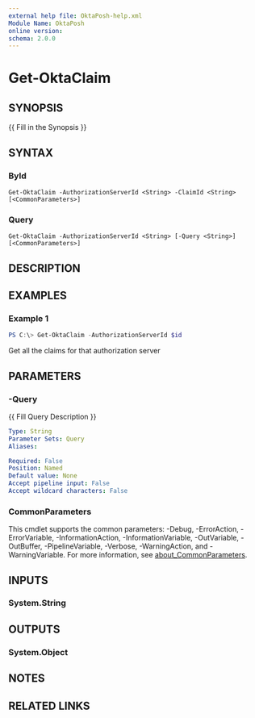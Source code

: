 ```yaml
---
external help file: OktaPosh-help.xml
Module Name: OktaPosh
online version:
schema: 2.0.0
---
```


# Get-OktaClaim

## SYNOPSIS
{{ Fill in the Synopsis }}

## SYNTAX

### ById
```
Get-OktaClaim -AuthorizationServerId <String> -ClaimId <String> [<CommonParameters>]
```

### Query
```
Get-OktaClaim -AuthorizationServerId <String> [-Query <String>] [<CommonParameters>]
```

## DESCRIPTION


## EXAMPLES

### Example 1
```powershell
PS C:\> Get-OktaClaim -AuthorizationServerId $id
```

Get all the claims for that authorization server

## PARAMETERS
<!-- #include "./params/authServerId.md" -->

<!-- #include "./params/claimId.md" -->

### -Query
{{ Fill Query Description }}

```yaml
Type: String
Parameter Sets: Query
Aliases:

Required: False
Position: Named
Default value: None
Accept pipeline input: False
Accept wildcard characters: False
```

### CommonParameters
This cmdlet supports the common parameters: -Debug, -ErrorAction, -ErrorVariable, -InformationAction, -InformationVariable, -OutVariable, -OutBuffer, -PipelineVariable, -Verbose, -WarningAction, and -WarningVariable. For more information, see [about_CommonParameters](http://go.microsoft.com/fwlink/?LinkID=113216).

## INPUTS

### System.String

## OUTPUTS

### System.Object
## NOTES

## RELATED LINKS
